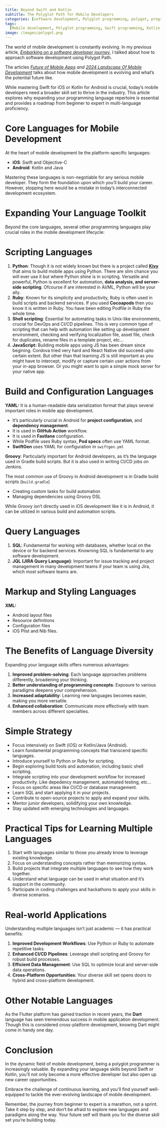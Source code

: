 ```yaml
---
title: Beyond Swift and Kotlin
subtitle: The Polyglot Path for Mobile Developers
categories: [software development, Polyglot programming, polygot, programming language, mobile app development, Expanding programming skills, Mobile development roadmap, Mobile developer skills]
tags:
  [Mobile development, Polyglot programming, Swift programming, Kotlin programming, Expanding programming skills]
image: /images/polygot.png
---
```


The world of mobile development is constantly evolving. In my previous article, [_Embarking on a software developer journey_](https://medium.com/@tarang0510/embarking-on-a-software-developer-journey-3872c9ab5b79), I talked about how to approach software development using Polygot Path.

The articles [_Future of Mobile Apps_](https://medium.com/@tarang0510/the-future-of-mobile-apps-embracing-ai-and-addressing-privacy-60205657afcd) _and_ [_2024 Landscape Of Mobile Development_](https://medium.com/@tarang0510/the-2024-landscape-of-mobile-apps-development-8323a7a383b0) talks about how mobile development is evolving and what’s the potential future like.

While mastering Swift for iOS or Kotlin for Android is crucial, today’s mobile developers need a broader skill set to thrive in the industry. This article explores why expanding your programming language repertoire is essential and provides a roadmap from beginner to expert in multi-language proficiency.

Core Languages for Mobile Development
=====================================

At the heart of mobile development lie the platform-specific languages:

*   **iOS**: Swift and Objective-C
*   **Android**: Kotlin and Java

Mastering these languages is non-negotiable for any serious mobile developer. They form the foundation upon which you’ll build your career. However, stopping here would be a mistake in today’s interconnected development ecosystem.

Expanding Your Language Toolkit
===============================

Beyond the core languages, several other programming languages play crucial roles in the mobile development lifecycle:

Scripting Languages
===================

1.  **Python**: Though it is not widely known but there is a project called [**Kivy**](https://kivy.org/) that aims to build mobile apps using Python. There are slim chance you will ever use it but where Python shine is in scripting. Versatile and powerful, Python is excellent for automation, **data analysis, and server-side scripting**. Ofcourse if are interested in AI/ML, Python will be your ally.
2.  **Ruby**: Known for its simplicity and productivity, Ruby is often used in build scripts and backend services. If you used **Cocoapods** then you know it is written in Ruby. You have been editing Podfile in Ruby the whole time.
3.  **Shell scripting**: Essential for automating tasks in Unix-like environments, crucial for DevOps and CI/CD pipelines. This is very common type of scripting that can help with automation like setting up development environment, checking and verifying localization file, asset file, check for duplicates, rename files in a template project, etc…
4.  **JavaScript:** Building mobile apps using JS has been dream since begining. Cordova tried very hard and React Native did succeed upto certain extent. But other than that learning JS is still important as you might have to intercept, modify or capture certain user actions from your in-app browser. Or you might want to spin a simple mock server for your native app.

Build and Configuration Languages
=================================

**YAML:** It is a human-readable data serialization format that plays several important roles in mobile app development.

*   It’s particularly crucial in Android for **project configuration**, and **dependency management**.
*   It is used in **GitHub Action** workflow.
*   It is used in **Fastlane** configuration.
*   While Podfile uses Ruby syntax, **Pod specs** often use YAML format.
*   **SwiftGen** uses YAML for configuration in `swiftgen.yml`

**Groovy**: Particularly important for Android developers, as it’s the language used in Gradle build scripts. But it is also used in writing CI/CD jobs on Jenkins.

The most common use of Groovy in Android development is in Gradle build scripts (`build.gradle`)

*   Creating custom tasks for build automation
*   Managing dependencies using Groovy DSL

While Groovy isn’t directly used in iOS development like it is in Android, it can be utilized in various build and automation scripts.

Query Languages
===============

1.  **SQL**: Fundamental for working with databases, whether local on the device or for backend services. Knowning SQL is fundamental to any software development.
2.  **JQL (JIRA Query Language)**: Important for issue tracking and project management in many development teams if your team is using Jira, which most software teams are.

**Markup and Styling Languages**
================================

**XML:**

*   Android layout files
*   Resource definitions
*   Configuration files
*   iOS Plist and Nib files.

The Benefits of Language Diversity
==================================

Expanding your language skills offers numerous advantages:

1.  **Improved problem-solving**: Each language approaches problems differently, broadening your thinking.
2.  **Better understanding of programming concepts**: Exposure to various paradigms deepens your comprehension.
3.  **Increased adaptability**: Learning new languages becomes easier, making you more versatile.
4.  **Enhanced collaboration**: Communicate more effectively with team members across different specialties.

Simple Strategy
===============

*   Focus intensively on Swift (iOS) or Kotlin/Java (Android).
*   Learn fundamental programming concepts that transcend specific languages.
*   Introduce yourself to Python or Ruby for scripting.
*   Begin exploring build tools and automation, including basic shell scripting.
*   Integrate scripting into your development workflow for increased productivity. Like depedency management, automated testing, etc…
*   Focus on specific areas like CI/CD or database management.
*   Learn SQL and start applying it in your projects.
*   Contribute to open-source projects to apply and expand your skills.
*   Mentor junior developers, solidifying your own knowledge.
*   Stay updated with emerging technologies and languages.

Practical Tips for Learning Multiple Languages
==============================================

1.  Start with languages similar to those you already know to leverage existing knowledge.
2.  Focus on understanding concepts rather than memorizing syntax.
3.  Build projects that integrate multiple languages to see how they work together.
4.  Understand what language can be used in what situation and it’s support in the community.
5.  Participate in coding challenges and hackathons to apply your skills in diverse scenarios.

Real-world Applications
=======================

Understanding multiple languages isn’t just academic — it has practical benefits:

1.  **Improved Development Workflows**: Use Python or Ruby to automate repetitive tasks.
2.  **Enhanced CI/CD Pipelines**: Leverage shell scripting and Groovy for robust build processes.
3.  **Efficient Data Management**: Use SQL to optimize local and server-side data operations.
4.  **Cross-Platform Opportunities**: Your diverse skill set opens doors to hybrid and cross-platform development.

Other Notable Languages
=======================

As the Flutter platform has gained traction in recent years, the **Dart** language has seen tremendous success in mobile application development. Though this is considered cross-platform development, knowing Dart might come in handy one day.

Conclusion
==========

In the dynamic field of mobile development, being a polyglot programmer is increasingly valuable. By expanding your language skills beyond Swift or Kotlin, you’ll not only become a more effective developer but also open up new career opportunities.

Embrace the challenge of continuous learning, and you’ll find yourself well-equipped to tackle the ever-evolving landscape of mobile development.

Remember, the journey from beginner to expert is a marathon, not a sprint. Take it step by step, and don’t be afraid to explore new languages and paradigms along the way. Your future self will thank you for the diverse skill set you’re building today.